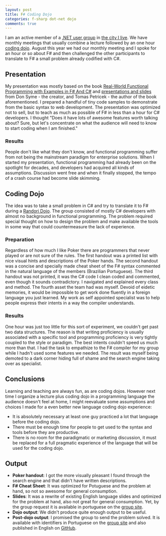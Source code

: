 ```yaml
---
layout: post
title: F# Coding Dojo
categories: f-sharp dot-net dojo
comments: true
---
```


I am an active member of a [.NET user group](http://bludotnet.com.br) in [the city I live](http://en.wikipedia.org/wiki/Blumenau). We have monthly meetings that usually combine a lecture followed by an one hour [coding dojo](http://code.joejag.com/2009/the-coding-dojo/). August this year we had our monthly meeting and I spoke for an hour or so about F# and then challenged the other participants to translate to F# a small problem already codified with C#.

## Presentation

My presentation was mostly based on the book [Real-World Functional Programming with Examples in F# And C#](http://www.shelfari.com/books/4472689/Real-World-Functional-Programming-With-Examples-in-F-and-C-) and [presentations and slides](http://www.infoq.com/search.action?queryString=F%23&searchOrder=relevance&search=F%23) from Don Syme - the creator, and Tomas Petricek - the author of the book aforementioned. I prepared a handful of tiny code samples to demonstrate from the basic syntax to web development. The presentation was optimized not to sell, but to teach as much as possible of F# in less than a hour for C# developers. I thought "Does it have lots of awesome features worth talking about? Sure, but let's concentrate on what the audience will need to know to start coding when I am finished."


### Results

People don't like what they don't know, and functional programming suffer from not being the mainstream paradigm for enterprise solutions. When I started my presentation, functional programming had already been on the spotlight for decades, and developers had acquired all kinds of assumptions. Discussion went free and when it finally stopped, the tempo of a crash course had become slide skimming.


## Coding Dojo

The idea was to take a small problem in C# and try to translate it to F# during a [Randori Dojo](http://code.joejag.com/2009/the-coding-dojo/). The group consisted of mostly C# developers with almost no background in functional programming. The problem required special thought on how to design the problem and make available the tools in some way that could countermeasure the lack of experience.


### Preparation

Regardless of how much I like Poker there are programmers that never played or are not sure of the rules. The first handout was a printed list with nice visual hints and descriptions of the Poker hands. The second handout was a concise and specially made cheat sheet of the F# syntax commented in the natural language of the members (Brazilian Portuguese). The third handout was not printed, it was the C# code I clean coded and commented, even though it sounds contradictory. I navigated and explained every class and method.
The fourth asset the team had was myself. Devoid of eidetic memories, it would be impossible to get work done fluently in a foreign language you just learned. My work as self appointed specialist was to help people express their intents in a way the compiler understands.


### Results

One hour was just too little for this sort of experiment, we couldn't get past two data structures. The reason is that writing proficiency is usually associated with a specific tool and programming proficiency is very tightly coupled to the style or paradigm. The best intents couldn't speed us much more than that. I had the task to empathize to the F# compiler for my group while I hadn't used some features we needed. The result was myself being demoted to a dark corner hiding full of shame and the search engine taking over as specialist.


## Conclusions

Learning and teaching are always fun, as are coding dojos. However next time I organize a lecture plus coding dojo in a programming language the audience doesn't feel at home, I might reevaluate some assumptions and choices I made for a even better new language coding dojo experience:

* It is absolutely necessary at least one guy practiced a lot that language before the coding dojo.
* There must be enough time for people to get used to the syntax and tools before they are productive.
* There is no room for the paradigmatic or marketing discussion, it must be replaced for a full pragmatic experience of the language that will be used for the coding dojo.


## Output

- **Poker handout**: I got the more visually pleasant I found through the search engine and that didn't have written descriptions.
- **F# Cheat Sheet**: It was optimized for Potuguese and the problem at hand, so not so awesome for general consumption.
- **Slides**: It was a rewrite of existing English language slides and optimized for the problem at hand, also not great for general consumption. Yet, by the group request it is available in portuguese on the [group site](http://www.bludotnet.com.br/2011/08/ata-da-reuniao-introducao-ao-f-e-coding-dojo/).
- **Dojo output**: We didn't produce quite enough output to be useful.
- **Post-dojo output**: I promised the group to send the problem solved. It is available with identifiers in Portuguese on the [group site](http://www.bludotnet.com.br/2011/08/ata-da-reuniao-introducao-ao-f-e-coding-dojo/) and also published in English on [GitHub](https://github.com/mmacedo/dojo-2011-08-poker).
